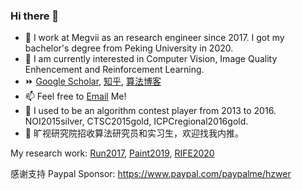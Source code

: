 ### Hi there 👋

- 🔭 I work at Megvii as an research engineer since 2017. I got my bachelor's degree from Peking University in 2020. 
- 🌱 I am currently interested in Computer Vision, Image Quality Enhencement and Reinforcement Learning.
- ⏩ [Google Scholar](https://scholar.google.com/citations?user=zJEkaG8AAAAJ&hl=en), [知乎](https://www.zhihu.com/people/hzwer), [算法博客](http://hzwer.com)
- 📫 Feel free to [Email](mailto:hzwer@pku.edu.cn) Me!
- 🧩 I used to be an algorithm contest player from 2013 to 2016. NOI2015silver, CTSC2015gold, ICPCregional2016gold. 
- 💼 旷视研究院招收算法研究员和实习生，欢迎找我内推。

My research work: [Run2017](https://github.com/hzwer/NIPS2017-LearningToRun), [Paint2019](https://github.com/megvii-research/ICCV2019-LearningToPaint), [RIFE2020](https://github.com/hzwer/arXiv2020-RIFE)

感谢支持 Paypal Sponsor: https://www.paypal.com/paypalme/hzwer

<!--
**hzwer/hzwer** is a ✨ _special_ ✨ repository because its `README.md` (this file) appears on your GitHub profile.

Here are some ideas to get you started:

- 🔭 I’m currently working on ...
- 🌱 I’m currently learning ...
- 👯 I’m looking to collaborate on ...
- 🤔 I’m looking for help with ...
- 💬 Ask me about ...
- 📫 How to reach me: ...
- 😄 Pronouns: ...
- ⚡ Fun fact: ...
-->
